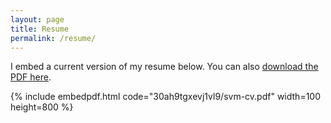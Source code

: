 ```yaml
---
layout: page
title: Resume
permalink: /resume/
---
```


I embed a current version of my resume below. You can also [download the PDF here](https://www.dropbox.com/s/30ah9tgxevj1vl9/svm-cv.pdf).

{% include embedpdf.html code="30ah9tgxevj1vl9/svm-cv.pdf" width=100 height=800 %}
